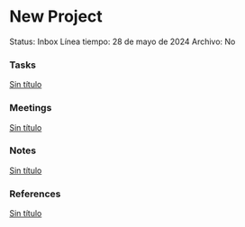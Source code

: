 # New Project

Status: Inbox
Línea tiempo: 28 de mayo de 2024
Archivo: No

### Tasks

[Sin título](Sin%20ti%CC%81tulo%20240df0c8fb608115a4fdcef95b8930f6.csv)

### Meetings

[Sin título](Sin%20ti%CC%81tulo%20240df0c8fb60811b8f54fc92c279a346.csv)

### Notes

[Sin título](Sin%20ti%CC%81tulo%20240df0c8fb6081408620c55438419255.csv)

### References

[Sin título](Sin%20ti%CC%81tulo%20240df0c8fb6081529d08dbaf21ee7f72.csv)